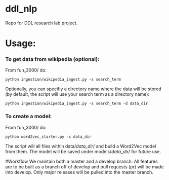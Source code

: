 # ddl_nlp
Repo for DDL research lab project.

# Usage:

### To get data from wikipedia (optional):

From fun_3000/ do:

```
python ingestion/wikipedia_ingest.py -s search_term
```

Optionally, you can specifiy a directory name where the data will be stored (by default, the script will use your search term as a directory name):

```
python ingestion/wikipedia_ingest.py -s search_term -d data_dir
```

### To create a model:

From fun_3000/ do:

```
python word2vec_starter.py -c data_dir
```

The script will all files within data/*data_dir*/ and build a Word2Vec model from them.
The model will be saved under models/*data_dir*/ for future use.

#Workflow
We maintain both a master and a develop branch.  All features are to be built as a branch off of develop and pull requests (pr) will be made into develop.  Only major releases will be pulled into the master branch.
